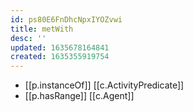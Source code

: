 ```yaml
---
id: ps80E6FnDhcNpxIYOZvwi
title: metWith
desc: ''
updated: 1635678164841
created: 1635355919754
---
```


- [[p.instanceOf]] [[c.ActivityPredicate]]
- [[p.hasRange]] [[c.Agent]]
